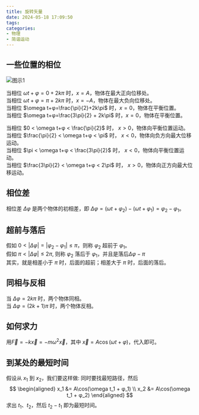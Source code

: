 ```yaml
---
title: 旋转矢量
date: 2024-05-18 17:09:50
tags:
categories:
- 物理
- 简谐运动
---
```


## 一些位置的相位

![图示1](https://pic.imgdb.cn/item/664883a6d9c307b7e9acd582.jpg)

当相位 $\omega t+φ=0+2k\pi$ 时，$x=A$，物体在最大正向位移处。  
当相位 $\omega t+φ=π+2k\pi$ 时，$x=-A$，物体在最大负向位移处。  
当相位 $\omega t+φ=\frac{\pi}{2}+2k\pi$ 时，$x=0$，物体在平衡位置。  
当相位 $\omega t+φ=\frac{3\pi}{2} + 2k\pi$ 时，$x=0$，物体在平衡位置。  

当相位 $0 < \omega t+φ < \frac{\pi}{2}$ 时， $x>0$，物体向平衡位置运动。  
当相位 $\frac{\pi}{2} < \omega t+φ < \pi$ 时， $x<0$，物体向负方向最大位移运动。  
当相位 $\pi < \omega t+φ < \frac{3\pi}{2}$ 时， $x<0$，物体向平衡位置运动。  
当相位 $\frac{3\pi}{2} < \omega t+φ < 2\pi$ 时， $x>0$，物体向正方向最大位移运动。

## 相位差

相位差 $\Delta φ$ 是两个物体的初相差，即 $\Delta φ = (\omega t+φ_2) - (\omega t+φ_1) = φ_2 - φ_1$。

## 超前与落后

假如 $0 \lt |\Delta φ| = |φ_2 - φ_1| \leqslant \pi$，则称 $φ_2$ 超前于 $φ_1$。  
假如 $\pi < |\Delta φ| \leqslant 2\pi$, 则称 $φ_2$ 落后于 $φ_1$，并且是落后$\Delta φ - \pi$  
其实，就是相差小于 $\pi$ 时，后面的超前；相差大于 $\pi$ 时，后面的落后。

## 同相与反相

当 $\Delta φ = 2k\pi$ 时，两个物体同相。  
当 $\Delta φ = (2k+1)\pi$ 时，两个物体反相。

## 如何求力

用$\vec{F} = -k\vec{x} = -m\omega^2\vec{x}$，其中 $\vec{x} = A\cos(\omega t + φ)$，代入即可。

## 到某处的最短时间

假设从 $x_1$ 到 $x_2$，我们要这样做:
同时要找最短路径，然后
$$
\begin{aligned}
x_1 &= A\cos(\omega t_1 + φ_1) \\
x_2 &= A\cos(\omega t_1 + φ_2)
\end{aligned}
$$
求出 $t_1$、$t_2$，然后 $t_2 - t_1$ 即为最短时间。
